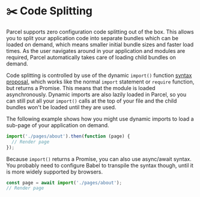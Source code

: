 # ✂️ Code Splitting

Parcel supports zero configuration code splitting out of the box. This allows you to split your application code into separate bundles which can be loaded on demand, which means smaller initial bundle sizes and faster load times. As the user navigates around in your application and modules are required, Parcel automatically takes care of loading child bundles on demand.

Code splitting is controlled by use of the dynamic `import()` function [syntax proposal](https://github.com/tc39/proposal-dynamic-import), which works like the normal `import` statement or `require` function, but returns a Promise. This means that the module is loaded asynchronously. Dynamic imports are also lazily loaded in Parcel, so you can still put all your `import()` calls at the top of your file and the child bundles won't be loaded until they are used.

The following example shows how you might use dynamic imports to load a sub-page of your application on demand.

```javascript
import('./pages/about').then(function (page) {
  // Render page
});
```

Because `import()` returns a Promise, you can also use async/await syntax. You probably need to configure Babel to transpile the syntax though, until it is more widely supported by browsers.

```javascript
const page = await import('./pages/about');
// Render page
```
